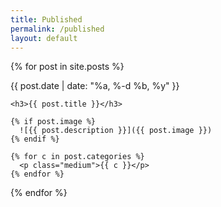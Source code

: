 ```yaml
---
title: Published
permalink: /published
layout: default
---
```


{% for post in site.posts %}
  <div class="creator-card">
    <p class="added right">{{ post.date | date: "%a, %-d %b, %y" }}</p>
    
    <h3>{{ post.title }}</h3>
    
    {% if post.image %}
      ![{{ post.description }}]({{ post.image }})
    {% endif %}
    
    {% for c in post.categories %}
      <p class="medium">{{ c }}</p>
    {% endfor %}
  </div>
{% endfor %}
